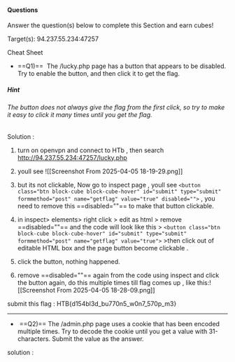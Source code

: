#### Questions

Answer the question(s) below to complete this Section and earn cubes!

Target(s): 94.237.55.234:47257

Cheat Sheet

+ ==Q1)==  The /lucky.php page has a button that appears to be disabled. Try to enable the button, and then click it to get the flag.
##### Hint
###### The button does not always give the flag from the first click, so try to make it easy to click it many times until you get the flag.

Solution :  
1) turn on openvpn and connect to HTb , then search http://94.237.55.234:47257/lucky.php
2) youll see ![[Screenshot From 2025-04-05 18-19-29.png]]
3) but its not clickable, Now go to inspect page , youll see
`<button class="btn block-cube block-cube-hover" id="submit" type="submit" formmethod="post" name="getflag" value="true" disabled="">`  , you need to remove this  ==disabled=""== to make that button clickable. 

4) in inspect> elements> right click > edit as html > remove ==disabled=""== and the code will look like this >     `<button class="btn block-cube block-cube-hover" id="submit" type="submit" formmethod="post" name="getflag" value="true">`    >then click out of editable HTML box and the page button become clickable .
5) click the button, nothing happened.
6) remove ==disabled=""== again from the code  using inspect and click the button again, do this multiple times till flag comes up , like this:![[Screenshot From 2025-04-05 18-28-09.png]]

submit this flag : HTB{d154bl3d_bu770n5_w0n7_570p_m3}

---

-  ==Q2)== The /admin.php page uses a cookie that has been encoded multiple times. Try to decode the cookie until you get a value with 31-characters. Submit the value as the answer.

solution : 

